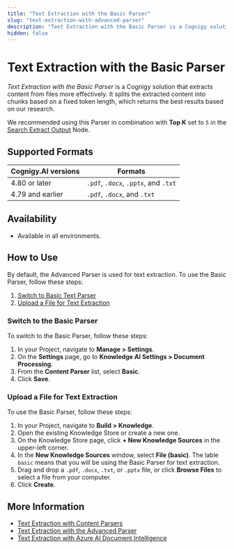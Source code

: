 ```yaml
---
title: "Text Extraction with the Basic Parser"
slug: "text-extraction-with-advanced-parser"
description: "Text Extraction with the Basic Parser is a Cognigy solution that extracts content from files more effectively."
hidden: false
---
```


# Text Extraction with the Basic Parser

_Text Extraction with the Basic Parser_ is a Cognigy solution that extracts content from files more effectively. It splits the extracted content into chunks based on a fixed token length, which returns the best results based on our research.

We recommended using this Parser in combination with **Top K** set to `5` in the [Search Extract Output](../../../build/node-reference/other-nodes/search-extract-output.md) Node.

## Supported Formats

| Cognigy.AI versions | Formats                              |
|---------------------|--------------------------------------|
| 4.80 or later       | `.pdf`, `.docx`, `.pptx`, and `.txt` |
| 4.79 and earlier    | `.pdf`, `.docx`,  and `.txt`         |

## Availability

- Available in all environments.

## How to Use

By default, the Advanced Parser is used for text extraction.
To use the Basic Parser, follow these steps:

1. [Switch to Basic Text Parser](#switch-to-the-basic-parser)
2. [Upload a File for Text Extraction](#upload-a-file-for-text-extraction)

### Switch to the Basic Parser

To switch to the Basic Parser, follow these steps:

1. In your Project, navigate to **Manage > Settings**.
2. On the **Settings** page, go to **Knowledge AI Settings > Document Processing**.
3. From the **Content Parser** list, select **Basic**.
4. Click **Save**.

### Upload a File for Text Extraction

To use the Basic Parser, follow these steps:

1. In your Project, navigate to **Build > Knowledge**.
2. Open the existing Knowledge Store or create a new one.
3. On the Knowledge Store page, click **+ New Knowledge Sources** in the upper-left corner.
4. In the **New Knowledge Sources** window, select **File (basic)**. The lable `basic` means that you will be using the Basic Parser for text extraction.
5. Drag and drop a `.pdf`, `.docx`, `.txt`, or `.pptx` file, or click **Browse Files** to select a file from your computer.
6. Click **Create**.

## More Information

- [Text Extraction with Content Parsers](overview.md)
- [Text Extraction with the Advanced Parser](text-extraction-with-advanced-parser.md)
- [Text Extraction with Azure AI Document Intelligence](text-extraction-with-azure-ai.md)



